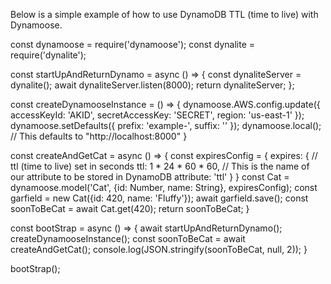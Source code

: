 Below is a simple example of how to use DynamoDB TTL (time to live) with Dynamoose.

<script src="https://embed.runkit.com" data-element-id="ttl-example"></script>

<div id="ttl-example">
const dynamoose = require('dynamoose');
const dynalite = require('dynalite');

const startUpAndReturnDynamo = async () => {
  const dynaliteServer = dynalite();
  await dynaliteServer.listen(8000);
  return dynaliteServer;
};

const createDynamooseInstance = () => {
    dynamoose.AWS.config.update({
      accessKeyId: 'AKID',
      secretAccessKey: 'SECRET',
      region: 'us-east-1'
    });
    dynamoose.setDefaults({
      prefix: 'example-',
      suffix: ''
    });
    dynamoose.local(); // This defaults to "http://localhost:8000"
}

const createAndGetCat = async () => {
    const expiresConfig = {
      expires: {
        // ttl (time to live) set in seconds
        ttl: 1 * 24 * 60 * 60,
        // This is the name of our attribute to be stored in DynamoDB
        attribute: 'ttl'
      }
    }
    const Cat = dynamoose.model('Cat', {id: Number, name: String}, expiresConfig);
    const garfield = new Cat({id: 420, name: 'Fluffy'});
    await garfield.save();
    const soonToBeCat = await Cat.get(420);
    return soonToBeCat;
}

const bootStrap = async () => {
    await startUpAndReturnDynamo();
    createDynamooseInstance();
    const soonToBeCat = await createAndGetCat();
    console.log(JSON.stringify(soonToBeCat, null, 2));
}

bootStrap();
</div>
